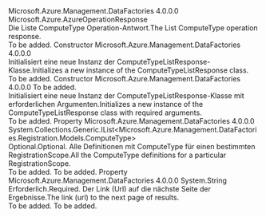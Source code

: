 <Type Name="ComputeTypeListResponse" FullName="Microsoft.Azure.Management.DataFactories.Registration.Models.ComputeTypeListResponse">
  <TypeSignature Language="C#" Value="public class ComputeTypeListResponse : Microsoft.Azure.AzureOperationResponse" />
  <TypeSignature Language="ILAsm" Value=".class public auto ansi beforefieldinit ComputeTypeListResponse extends Microsoft.Azure.AzureOperationResponse" />
  <TypeSignature Language="DocId" Value="T:Microsoft.Azure.Management.DataFactories.Registration.Models.ComputeTypeListResponse" />
  <TypeSignature Language="VB.NET" Value="Public Class ComputeTypeListResponse&#xA;Inherits AzureOperationResponse" />
  <TypeSignature Language="F#" Value="type ComputeTypeListResponse = class&#xA;    inherit AzureOperationResponse" />
  <AssemblyInfo>
    <AssemblyName>Microsoft.Azure.Management.DataFactories</AssemblyName>
    <AssemblyVersion>4.0.0.0</AssemblyVersion>
  </AssemblyInfo>
  <Base>
    <BaseTypeName>Microsoft.Azure.AzureOperationResponse</BaseTypeName>
  </Base>
  <Interfaces />
  <Docs>
    <summary>
            <span data-ttu-id="bff06-101">Die Liste ComputeType Operation-Antwort.</span><span class="sxs-lookup"><span data-stu-id="bff06-101">The List ComputeType operation response.</span></span>
            </summary>
    <remarks>To be added.</remarks>
  </Docs>
  <Members>
    <Member MemberName=".ctor">
      <MemberSignature Language="C#" Value="public ComputeTypeListResponse ();" />
      <MemberSignature Language="ILAsm" Value=".method public hidebysig specialname rtspecialname instance void .ctor() cil managed" />
      <MemberSignature Language="DocId" Value="M:Microsoft.Azure.Management.DataFactories.Registration.Models.ComputeTypeListResponse.#ctor" />
      <MemberSignature Language="VB.NET" Value="Public Sub New ()" />
      <MemberType>Constructor</MemberType>
      <AssemblyInfo>
        <AssemblyName>Microsoft.Azure.Management.DataFactories</AssemblyName>
        <AssemblyVersion>4.0.0.0</AssemblyVersion>
      </AssemblyInfo>
      <Parameters />
      <Docs>
        <summary>
            <span data-ttu-id="bff06-102">Initialisiert eine neue Instanz der ComputeTypeListResponse-Klasse.</span><span class="sxs-lookup"><span data-stu-id="bff06-102">Initializes a new instance of the ComputeTypeListResponse class.</span></span>
            </summary>
        <remarks>To be added.</remarks>
      </Docs>
    </Member>
    <Member MemberName=".ctor">
      <MemberSignature Language="C#" Value="public ComputeTypeListResponse (string nextLink);" />
      <MemberSignature Language="ILAsm" Value=".method public hidebysig specialname rtspecialname instance void .ctor(string nextLink) cil managed" />
      <MemberSignature Language="DocId" Value="M:Microsoft.Azure.Management.DataFactories.Registration.Models.ComputeTypeListResponse.#ctor(System.String)" />
      <MemberSignature Language="VB.NET" Value="Public Sub New (nextLink As String)" />
      <MemberSignature Language="F#" Value="new Microsoft.Azure.Management.DataFactories.Registration.Models.ComputeTypeListResponse : string -&gt; Microsoft.Azure.Management.DataFactories.Registration.Models.ComputeTypeListResponse" Usage="new Microsoft.Azure.Management.DataFactories.Registration.Models.ComputeTypeListResponse nextLink" />
      <MemberType>Constructor</MemberType>
      <AssemblyInfo>
        <AssemblyName>Microsoft.Azure.Management.DataFactories</AssemblyName>
        <AssemblyVersion>4.0.0.0</AssemblyVersion>
      </AssemblyInfo>
      <Parameters>
        <Parameter Name="nextLink" Type="System.String" />
      </Parameters>
      <Docs>
        <param name="nextLink">To be added.</param>
        <summary>
            <span data-ttu-id="bff06-103">Initialisiert eine neue Instanz der ComputeTypeListResponse-Klasse mit erforderlichen Argumenten.</span><span class="sxs-lookup"><span data-stu-id="bff06-103">Initializes a new instance of the ComputeTypeListResponse class with required arguments.</span></span>
            </summary>
        <remarks>To be added.</remarks>
      </Docs>
    </Member>
    <Member MemberName="ComputeTypes">
      <MemberSignature Language="C#" Value="public System.Collections.Generic.IList&lt;Microsoft.Azure.Management.DataFactories.Registration.Models.ComputeType&gt; ComputeTypes { get; set; }" />
      <MemberSignature Language="ILAsm" Value=".property instance class System.Collections.Generic.IList`1&lt;class Microsoft.Azure.Management.DataFactories.Registration.Models.ComputeType&gt; ComputeTypes" />
      <MemberSignature Language="DocId" Value="P:Microsoft.Azure.Management.DataFactories.Registration.Models.ComputeTypeListResponse.ComputeTypes" />
      <MemberSignature Language="VB.NET" Value="Public Property ComputeTypes As IList(Of ComputeType)" />
      <MemberSignature Language="F#" Value="member this.ComputeTypes : System.Collections.Generic.IList&lt;Microsoft.Azure.Management.DataFactories.Registration.Models.ComputeType&gt; with get, set" Usage="Microsoft.Azure.Management.DataFactories.Registration.Models.ComputeTypeListResponse.ComputeTypes" />
      <MemberType>Property</MemberType>
      <AssemblyInfo>
        <AssemblyName>Microsoft.Azure.Management.DataFactories</AssemblyName>
        <AssemblyVersion>4.0.0.0</AssemblyVersion>
      </AssemblyInfo>
      <ReturnValue>
        <ReturnType>System.Collections.Generic.IList&lt;Microsoft.Azure.Management.DataFactories.Registration.Models.ComputeType&gt;</ReturnType>
      </ReturnValue>
      <Docs>
        <summary>
            <span data-ttu-id="bff06-104">Optional.</span><span class="sxs-lookup"><span data-stu-id="bff06-104">Optional.</span></span> <span data-ttu-id="bff06-105">Alle Definitionen mit ComputeType für einen bestimmten RegistrationScope.</span><span class="sxs-lookup"><span data-stu-id="bff06-105">All the ComputeType definitions for a particular RegistrationScope.</span></span>
            </summary>
        <value>To be added.</value>
        <remarks>To be added.</remarks>
      </Docs>
    </Member>
    <Member MemberName="NextLink">
      <MemberSignature Language="C#" Value="public string NextLink { get; set; }" />
      <MemberSignature Language="ILAsm" Value=".property instance string NextLink" />
      <MemberSignature Language="DocId" Value="P:Microsoft.Azure.Management.DataFactories.Registration.Models.ComputeTypeListResponse.NextLink" />
      <MemberSignature Language="VB.NET" Value="Public Property NextLink As String" />
      <MemberSignature Language="F#" Value="member this.NextLink : string with get, set" Usage="Microsoft.Azure.Management.DataFactories.Registration.Models.ComputeTypeListResponse.NextLink" />
      <MemberType>Property</MemberType>
      <AssemblyInfo>
        <AssemblyName>Microsoft.Azure.Management.DataFactories</AssemblyName>
        <AssemblyVersion>4.0.0.0</AssemblyVersion>
      </AssemblyInfo>
      <ReturnValue>
        <ReturnType>System.String</ReturnType>
      </ReturnValue>
      <Docs>
        <summary>
            <span data-ttu-id="bff06-106">Erforderlich.</span><span class="sxs-lookup"><span data-stu-id="bff06-106">Required.</span></span> <span data-ttu-id="bff06-107">Der Link (Url) auf die nächste Seite der Ergebnisse.</span><span class="sxs-lookup"><span data-stu-id="bff06-107">The link (url) to the next page of results.</span></span>
            </summary>
        <value>To be added.</value>
        <remarks>To be added.</remarks>
      </Docs>
    </Member>
  </Members>
</Type>